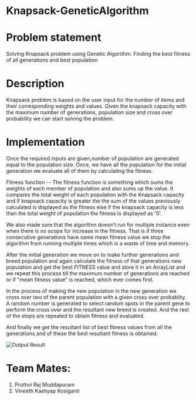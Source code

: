 # Knapsack-GeneticAlgorithm

# Problem statement
Solving Knapsack problem using Genetic Algorithm. Finding the best fitness of all generations and best population


# Description
Knapsack problem is based on the user input for the number of items and their corresponding weights and values. Given the knapsack capacity with the maximum number of generations, population size and cross over probability we can start solving the problem.


# Implementation
Once the required inputs are given,number of population are generated equal to the population size. Once, we have all the population for the initial generation we evaluate all of them by calculating the fitness. 

Fitness function -- The fitness function is something which sums the weights of each member of population and also sums up the value. It compares the total weight of each population with the Knapsack capacity and if knapsack capacity is greater the the sum of the values previously calculated is displayed as the fitness else if the knapsack capacity is less than the total weight of population the fitness is displayed as '0'.

We also made sure that the algorithm doesn't run for multiple instance even when there is no scope for increase in the fitness. That is if three consecutive generations have same mean fitness value we stop the algorithm from running multiple times which is a waste of time and memory.

After the initial generation we move on to make further generations and breed population and again calculate the fitness of that generations new population and get the best FITNESS value and store it in an ArrayList and we repeat this process till the maximum number of generations are reached or if "mean fitness value" is reached, which ever comes first. 

In the process of making the new population in the new generation we cross over two of the parent population with a given cross over probablity. A random number is generated to select random spots in the parent gene to perform the cross over and the resultant new breed is created. And the rest of the steps are repeated to obtain fitness and evaluated.

And finally we get the resultant list of best fitness values from all the generations and of these the best resultant fitness is obtained.

![Output Result](https://github.com/Pruthvi-Raj/INFO6205_324_GeneticAlgorithm/Output.png)



# Team Mates:
1. Pruthvi Raj Muddapuram
2. Vineeth Kashyap Kosiganti
